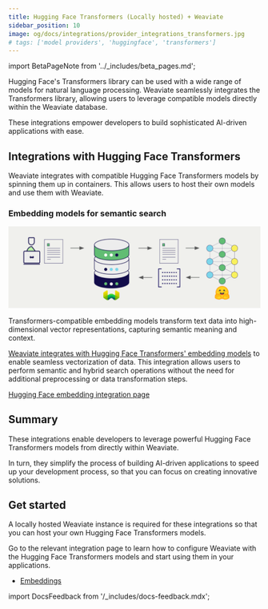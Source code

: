```yaml
---
title: Hugging Face Transformers (Locally hosted) + Weaviate
sidebar_position: 10
image: og/docs/integrations/provider_integrations_transformers.jpg
# tags: ['model providers', 'huggingface', 'transformers']
---
```


import BetaPageNote from '../_includes/beta_pages.md';

<BetaPageNote />

Hugging Face's Transformers library can be used with a wide range of models for natural language processing. Weaviate seamlessly integrates the Transformers library, allowing users to leverage compatible models directly within the Weaviate database.

These integrations empower developers to build sophisticated AI-driven applications with ease.

## Integrations with Hugging Face Transformers

Weaviate integrates with compatible Hugging Face Transformers models by spinning them up in containers. This allows users to host their own models and use them with Weaviate.

### Embedding models for semantic search

![Embedding integration illustration](../_includes/integration_transformers_embedding.png)

Transformers-compatible embedding models transform text data into high-dimensional vector representations, capturing semantic meaning and context.

[Weaviate integrates with Hugging Face Transformers' embedding models](./embeddings.md) to enable seamless vectorization of data. This integration allows users to perform semantic and hybrid search operations without the need for additional preprocessing or data transformation steps.

[Hugging Face embedding integration page](./embeddings.md)

## Summary

These integrations enable developers to leverage powerful Hugging Face Transformers models from directly within Weaviate.

In turn, they simplify the process of building AI-driven applications to speed up your development process, so that you can focus on creating innovative solutions.

## Get started

A locally hosted Weaviate instance is required for these integrations so that you can host your own Hugging Face Transformers models.

Go to the relevant integration page to learn how to configure Weaviate with the Hugging Face Transformers models and start using them in your applications.

- [Embeddings](./embeddings.md)

import DocsFeedback from '/_includes/docs-feedback.mdx';

<DocsFeedback/>
